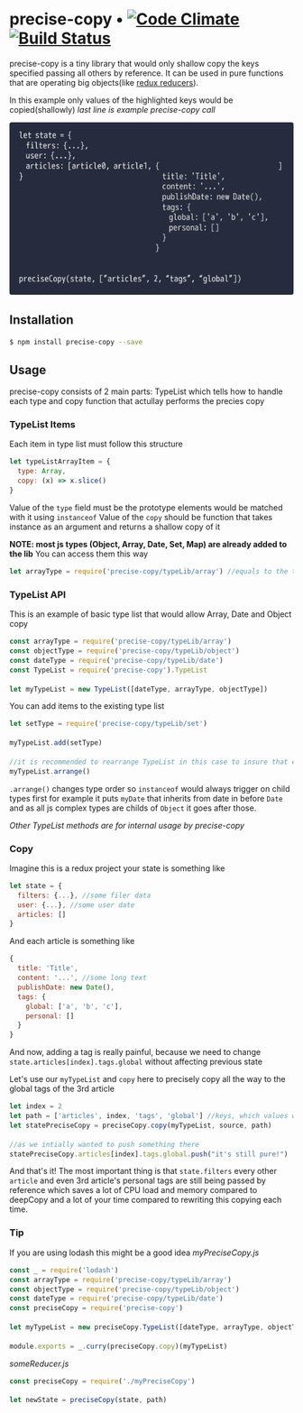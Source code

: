 # precise-copy • [![Code Climate](https://codeclimate.com/github/VsevolodTrofimov/precise-copy/badges/gpa.svg)](https://codeclimate.com/github/VsevolodTrofimov/precise-copy) [![Build Status](https://travis-ci.org/VsevolodTrofimov/precise-copy.svg?branch=master)](https://travis-ci.org/VsevolodTrofimov/precise-copy)

precise-copy is a tiny library that would only shallow copy the keys specified passing all others by reference. It can be used in pure functions that are operating big objects(like [redux reducers](http://redux.js.org/docs/basics/Reducers.html)).

In this example only values of the highlighted keys would be copied(shallowly)
*last line is example precise-copy call*

![Example](https://raw.githubusercontent.com/VsevolodTrofimov/precise-copy/master/readme.gif)

## Installation
```bash
$ npm install precise-copy --save
```

## Usage
precise-copy consists of 2 main parts: TypeList which tells how to handle each type and copy function that actullay performs the precies copy


### TypeList Items
Each item in type list must follow this structure
```javascript
let typeListArrayItem = {
  type: Array,
  copy: (x) => x.slice()
}
```

Value of the `type` field must be the prototype elements would be matched with it using `instanceof`
Value of the `copy` should be function that takes instance as an argument and returns a shallow copy of it

**NOTE: most js types (Object, Array, Date, Set, Map) are already added to the lib**
You can access them this way
```javascript
let arrayType = require('precise-copy/typeLib/array') //equals to the typeListArrayItem in the previous example
```

### TypeList API
This is an example of basic type list that would allow Array, Date and Object copy
```javascript
const arrayType = require('precise-copy/typeLib/array')
const objectType = require('precise-copy/typeLib/object')
const dateType = require('precise-copy/typeLib/date')
const TypeList = require('precise-copy').TypeList

let myTypeList = new TypeList([dateType, arrayType, objectType])
```

You can add items to the existing type list
```javascript
let setType = require('precise-copy/typeLib/set')

myTypeList.add(setType)

//it is recommended to rearrange TypeList in this case to insure that element would not be matched with no parent type are before it's children
myTypeList.arrange()
```

`.arrange()` changes type order so `instanceof` would always trigger on child types first for example it puts `myDate` that inherits from date in before `Date` and as all js complex types are childs of `Object` it goes after those.

*Other TypeList methods are for internal usage by precise-copy*

### Copy
Imagine this is a redux project your state is something like
```javascript
let state = {
  filters: {...}, //some filer data
  user: {...}, //some user date
  articles: []
}
```
And each article is something like
```javascript
{
  title: 'Title',
  content: '...', //some long text
  publishDate: new Date(),
  tags: {
    global: ['a', 'b', 'c'],
    personal: []
  }
}
```

And now, adding a tag is really painful, because we need to change `state.articles[index].tags.global` without affecting previous state

Let's use our `myTypeList` and `copy` here to precisely copy all the way to the global tags of the 3rd article
```javascript
let index = 2
let path = ['articles', index, 'tags', 'global'] //keys, which values would be shallow copied
let statePreciseCopy = preciseCopy.copy(myTypeList, source, path)

//as we intially wanted to push something there
statePreciseCopy.articles[index].tags.global.push("it's still pure!")
```

And that's it!  The most important thing is that `state.filters` every other `article` and even 3rd article's personal tags are still being passed by reference which saves a lot of CPU load and memory compared to deepCopy and a lot of your time compared to rewriting this copying each time.

### Tip
If you are using lodash this might be a good idea
*myPreciseCopy.js*
```javascript
const _ = require('lodash')
const arrayType = require('precise-copy/typeLib/array')
const objectType = require('precise-copy/typeLib/object')
const dateType = require('precise-copy/typeLib/date')
const preciseCopy = require('precise-copy')

let myTypeList = new preciseCopy.TypeList([dateType, arrayType, objectType])

module.exports = _.curry(preciseCopy.copy)(myTypeList)
```

*someReducer.js*
```javascript
const preciseCopy = require('./myPreciseCopy')

let newState = preciseCopy(state, path)
```
